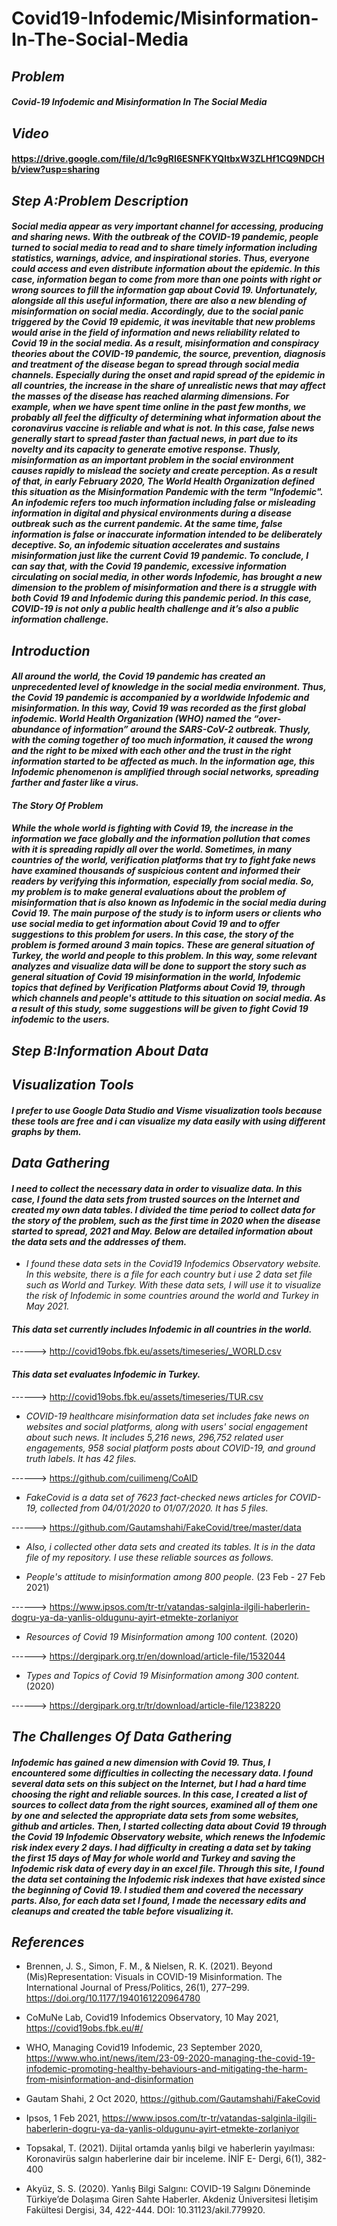 # Covid19-Infodemic/Misinformation-In-The-Social-Media
 
 
 
 ## _Problem_
 

#### _Covid-19 Infodemic and Misinformation In The Social Media_


 ## _Video_
 
 
 ####  https://drive.google.com/file/d/1c9gRI6ESNFKYQltbxW3ZLHf1CQ9NDCHb/view?usp=sharing

 
 ## _Step A:Problem Description_
 
#### _Social media appear as very important channel for accessing, producing and sharing news. With the outbreak of the COVID-19 pandemic, people turned to social media to read and to share timely information including statistics, warnings, advice, and inspirational stories. Thus, everyone could access and even distribute information about the epidemic. In this case, information began to come from more than one points with right or wrong sources to fill the information gap about Covid 19. Unfortunately, alongside all this useful information, there are also a new blending of misinformation on social media. Accordingly, due to the social panic triggered by the Covid 19 epidemic, it was inevitable that new problems would arise in the field of information and news reliability related to Covid 19 in the social media. As a result, misinformation and conspiracy theories about the COVID-19 pandemic, the source, prevention, diagnosis and treatment of the disease began to spread through social media channels. Especially during the onset and rapid spread of the epidemic in all countries, the increase in the share of unrealistic news that may affect the masses of the disease has reached alarming dimensions. For example, when we have spent time online in the past few months, we probably all feel the difficulty of determining what information about the coronavirus vaccine is reliable and what is not. In this case, false news generally start to spread faster than factual news, in part due to its novelty and its capacity to generate emotive response. Thusly, misinformation as an important problem in the social environment causes rapidly to mislead the society and create perception. As a result of that, in early February 2020, The World Health Organization defined this situation as the Misinformation Pandemic with the term "Infodemic". An infodemic refers too much information including false or misleading information in digital and physical environments during a disease outbreak such as the current pandemic. At the same time, false information is false or inaccurate information intended to be deliberately deceptive. So, an infodemic situation accelerates and sustains misinformation just like the current Covid 19 pandemic. To conclude, I can say that, with the Covid 19 pandemic, excessive information circulating on social media, in other words Infodemic, has brought a new dimension to the problem of misinformation and there is a struggle with both Covid 19 and Infodemic during this pandemic period. In this case, COVID-19 is not only a public health challenge and it’s also a public information challenge._
 

 ## _Introduction_
 
#### _All around the world, the Covid 19 pandemic has created an unprecedented level of knowledge in the social media environment. Thus, the Covid 19 pandemic is accompanied by a worldwide Infodemic and misinformation. In this way, Covid 19 was recorded as the first global infodemic. World Health Organization (WHO) named the “over-abundance of information” around the SARS-CoV-2 outbreak. Thusly, with the coming together of too much information, it caused the wrong and the right to be mixed with each other and the trust in the right information started to be affected as much. In the information age, this Infodemic phenomenon is amplified through social networks, spreading farther and faster like a virus._

 #### _The Story Of Problem_
 
#### _While the whole world is fighting with Covid 19, the increase in the information we face globally and the information pollution that comes with it is spreading rapidly all over the world. Sometimes, in many countries of the world, verification platforms that try to fight fake news have examined thousands of suspicious content and informed their readers by verifying this information, especially from social media. So, my problem is to make general evaluations about the problem of misinformation that is also known as Infodemic in the social media during Covid 19. The main purpose of the study is to inform users or clients who use social media to get information about Covid 19 and to offer suggestions to this problem for users. In this case, the story of the problem is formed around 3 main topics. These are general situation of Turkey, the world and people to this problem. In this way, some relevant analyzes and visualize data will be done to support the story such as general situation of Covid 19 misinformation in the world, Infodemic topics that defined by Verification Platforms about Covid 19, through which channels and people's attitude to this situation on social media. As a result of this study, some suggestions will be given to fight Covid 19 infodemic to the users._


 ## _Step B:Information About Data_
 ## _Visualization Tools_
 
 #### _I prefer to use Google Data Studio and Visme visualization tools because these tools are free and i can visualize my data easily with using different graphs by them._
 
 
 ## _Data Gathering_
 
 
  
#### _I need to collect the necessary data in order to visualize data. In this case, I found the data sets from trusted sources on the Internet and created my own data tables. I divided the time period to collect data for the story of the problem, such as the first time in 2020 when the disease started to spread, 2021 and May. Below are detailed information about the data sets and the addresses of them._
 
 
 * _I found these data sets in the Covid19 Infodemics Observatory website. In this website, there is a file for each country but i use 2 data set file such as World and Turkey. With these data sets, I will use it to visualize the risk of Infodemic in some countries around the world and Turkey in May 2021._
 
 #### _This data set currently includes Infodemic in all countries in the world._    
 
 ------> http://covid19obs.fbk.eu/assets/timeseries/_WORLD.csv
 
 #### _This data set evaluates Infodemic in Turkey._ 
 
 ------> http://covid19obs.fbk.eu/assets/timeseries/TUR.csv
 
 
 
 * _COVID-19 healthcare misinformation data set includes fake news on websites and social platforms, along with users' social engagement about such news. It includes 5,216 news, 296,752 related user engagements, 958 social platform posts about COVID-19, and ground truth labels. It has 42 files._
 
 ------> https://github.com/cuilimeng/CoAID
 
 
 * _FakeCovid is a data set of 7623 fact-checked news articles for COVID-19, collected from 04/01/2020 to 01/07/2020. It has 5 files._
 
 ------> https://github.com/Gautamshahi/FakeCovid/tree/master/data
 
 
 * _Also, i collected other data sets and created its tables. It is in the data file of my repository. I use these reliable sources as follows._


 *  _People's attitude to misinformation among 800 people._ (23 Feb - 27 Feb 2021)  
  
 ------> https://www.ipsos.com/tr-tr/vatandas-salginla-ilgili-haberlerin-dogru-ya-da-yanlis-oldugunu-ayirt-etmekte-zorlaniyor

 *  _Resources of Covid 19 Misinformation among 100 content._ (2020) 

 ------> https://dergipark.org.tr/en/download/article-file/1532044
 
  *  _Types and Topics of Covid 19 Misinformation among 300 content._ (2020) 

 ------>  https://dergipark.org.tr/tr/download/article-file/1238220

 
  ## _The Challenges Of Data Gathering_
 
  
 #### _Infodemic has gained a new dimension with Covid 19. Thus, I encountered some difficulties in collecting the necessary data. I found several data sets on this subject on the Internet, but I had a hard time choosing the right and reliable sources. In this case, I created a list of sources to collect data from the right sources, examined all of them one by one and selected the appropriate data sets from some websites, github and articles. Then, I started collecting data about Covid 19 through the Covid 19 Infodemic Observatory website, which renews the Infodemic risk index every 2 days. I had difficulty in creating a data set by taking the first 15 days of May for whole world and Turkey and saving the Infodemic risk data of every day in an excel file. Through this site, I found the data set containing the Infodemic risk indexes that have existed since the beginning of Covid 19. I studied them and covered the necessary parts. Also, for each data set I found, I made the necessary edits and cleanups and created the table before visualizing it._
 

 
 ## _References_
 
* Brennen, J. S., Simon, F. M., & Nielsen, R. K. (2021). Beyond (Mis)Representation: Visuals in COVID-19 Misinformation. The International Journal of Press/Politics, 26(1), 277–299. https://doi.org/10.1177/1940161220964780

* CoMuNe Lab, Covid19 Infodemics Observatory, 10 May 2021, https://covid19obs.fbk.eu/#/

* WHO, Managing Covid19 Infodemic, 23 September 2020, https://www.who.int/news/item/23-09-2020-managing-the-covid-19-infodemic-promoting-healthy-behaviours-and-mitigating-the-harm-from-misinformation-and-disinformation

* Gautam Shahi, 2 Oct 2020, https://github.com/Gautamshahi/FakeCovid

* Ipsos, 1 Feb 2021, https://www.ipsos.com/tr-tr/vatandas-salginla-ilgili-haberlerin-dogru-ya-da-yanlis-oldugunu-ayirt-etmekte-zorlaniyor

* Topsakal, T. (2021). Dijital ortamda yanlış bilgi ve haberlerin yayılması: Koronavirüs salgın haberlerine dair bir inceleme. İNİF E- Dergi, 6(1), 382-400

* Akyüz, S. S. (2020). Yanlış Bilgi Salgını: COVID-19 Salgını Döneminde Türkiye’de Dolaşıma Giren Sahte Haberler. Akdeniz Üniversitesi İletişim Fakültesi Dergisi, 34, 422-444. DOI: 10.31123/akil.779920.

